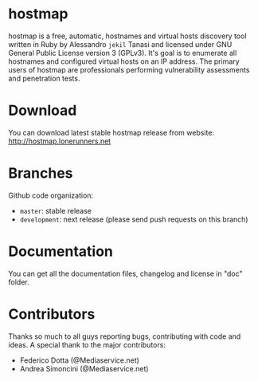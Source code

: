 hostmap
=======

hostmap is a free, automatic, hostnames and virtual hosts discovery tool written in Ruby by Alessandro `jekil` Tanasi
and licensed under GNU General Public License version 3 (GPLv3). It's goal is to enumerate all hostnames and configured
virtual hosts on an IP address. The primary users of hostmap are professionals performing vulnerability assessments and
penetration tests.

Download
========
You can download latest stable hostmap release from website: http://hostmap.lonerunners.net

Branches
========

Github code organization:

* `master`: stable release
* `development`: next release (please send push requests on this branch)

Documentation
=============

You can get all the documentation files, changelog and license in "doc" folder.

Contributors
============

Thanks so much to all guys reporting bugs, contributing with code and ideas.
A special thank to the major contributors:
* Federico Dotta (@Mediaservice.net)
* Andrea Simoncini (@Mediaservice.net)
